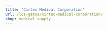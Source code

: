 ```yaml
---
title: "Cirtec Medical Corporation"
url: /los-gatos/cirtec-medical-corporation/
shop: medical supply
---
```

